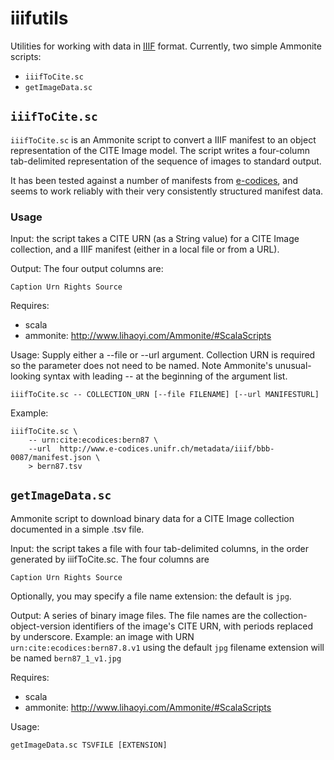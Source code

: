 # iiifutils

Utilities for working with data in [IIIF](http://iiif.io/) format.  Currently, two simple Ammonite scripts:


- `iiifToCite.sc`
- `getImageData.sc`


## `iiifToCite.sc`

`iiifToCite.sc` is an Ammonite script to convert a IIIF manifest to an object representation of the CITE Image model.  The script writes a four-column tab-delimited representation of the sequence of images to standard output.

It has been tested against a number of manifests from [e-codices](http://www.e-codices.unifr.ch/en), and seems to work reliably with their very consistently structured manifest data.

### Usage

Input:  the script takes a CITE URN (as a String value) for a CITE Image collection,
and a IIIF manifest (either in a local file or from a URL).

Output: The four output columns are:

    Caption Urn Rights Source


Requires:

- scala
- ammonite: http://www.lihaoyi.com/Ammonite/#ScalaScripts


Usage:  Supply either a --file or --url argument.  Collection URN is required so the parameter does not need to be named. Note Ammonite's unusual-looking syntax with leading -- at  the beginning of the argument list.

    iiifToCite.sc -- COLLECTION_URN [--file FILENAME] [--url MANIFESTURL]


Example:

    iiifToCite.sc \
        -- urn:cite:ecodices:bern87 \
        --url  http://www.e-codices.unifr.ch/metadata/iiif/bbb-0087/manifest.json \
        > bern87.tsv


## `getImageData.sc`

Ammonite script to download binary data for a CITE Image collection
documented in a simple .tsv file.

Input:  the script takes a file with four tab-delimited columns, in the order generated by iiifToCite.sc.  The four columns are

    Caption Urn Rights Source

Optionally, you may specify a file name extension:  the default is `jpg`.

Output: A series of binary image files.  The file names are the collection-object-version identifiers of the image's CITE URN, with periods replaced by underscore.  Example:  an image with URN `urn:cite:ecodices:bern87.8.v1` using the default `jpg` filename extension will be named `bern87_1_v1.jpg`

Requires:

- scala
- ammonite: http://www.lihaoyi.com/Ammonite/#ScalaScripts


Usage:

    getImageData.sc TSVFILE [EXTENSION]
